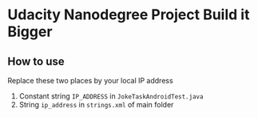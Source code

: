 # Udacity Nanodegree Project Build it Bigger
## How to use
Replace these two places by your local IP address
1. Constant string `IP_ADDRESS` in `JokeTaskAndroidTest.java`
2. String `ip_address` in `strings.xml` of main folder
